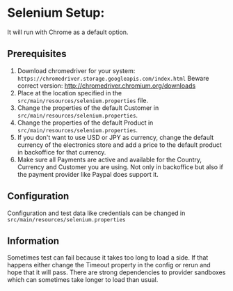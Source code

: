# Selenium Setup:
It will run with Chrome as a default option.

## Prerequisites
1. Download chromedriver for your system:
	`https://chromedriver.storage.googleapis.com/index.html`
    Beware correct version: http://chromedriver.chromium.org/downloads
2. Place at the location specified in the `src/main/resources/selenium.properties` file. 
3. Change the properties of the default Customer in `src/main/resources/selenium.properties`.
4. Change the properties of the default Product in `src/main/resources/selenium.properties`.
5. If you don't want to use USD or JPY as currency, change the default currency of the electronics store and add a price to the default product in backoffice for that currency. 
5. Make sure all Payments are active and available for the Country, Currency and Customer you are using. 
Not only in backoffice but also if the payment provider like Paypal does support it.

## Configuration
Configuration and test data like credentials can be changed in `src/main/resources/selenium.properties`

## Information
Sometimes test can fail because it takes too long to load a side. 
If that happens either change the Timeout property in the config or rerun and hope that it will pass. There are strong dependencies to provider sandboxes which can sometimes take longer to load than usual.

